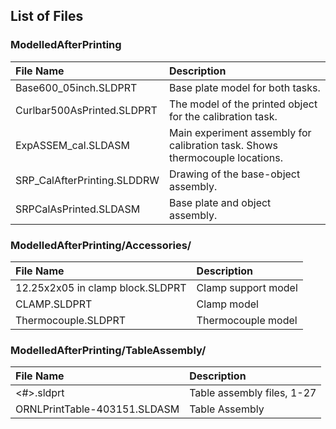 ## List of Files

### ModelledAfterPrinting

|File Name| Description|
|:---|:---|
|Base600_05inch.SLDPRT| Base plate model for both tasks.|
|Curlbar500AsPrinted.SLDPRT| The model of the printed object for the calibration task.|
|ExpASSEM_cal.SLDASM| Main experiment assembly for calibration task. Shows thermocouple locations.|
|SRP_CalAfterPrinting.SLDDRW| Drawing of the base-object assembly.|
|SRPCalAsPrinted.SLDASM| Base plate and object assembly.|


### ModelledAfterPrinting/Accessories/
|File Name| Description|
|:---|:---|
|12.25x2x05 in clamp block.SLDPRT| Clamp support model| 
|CLAMP.SLDPRT| Clamp model|
|Thermocouple.SLDPRT| Thermocouple model|

### ModelledAfterPrinting/TableAssembly/
|File Name| Description|
|:---|:---|
|<#>.sldprt| Table assembly files, 1-27|
|ORNLPrintTable-403151.SLDASM| Table Assembly|


```python

```
